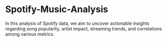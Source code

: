 # Spotify-Music-Analysis
In this analysis of Spotify data, we aim to uncover actionable insights regarding song popularity, artist impact, streaming trends, and correlations among various metrics.
